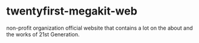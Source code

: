 # twentyfirst-megakit-web
non-profit organization official website  that contains a lot on the about and the works of 21st Generation. 
